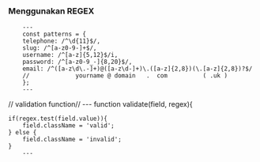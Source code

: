 ### Menggunakan REGEX 

        ---
        const patterns = {
        telephone: /^\d{11}$/,
        slug: /^[a-z0-9-]+$/,
        username: /^[a-z]{5,12}$/i,
        password: /^[a-z0-9_-]{8,20}$/,
        email: /^([a-z\d\.-]+)@([a-z\d-]+)\.([a-z]{2,8})(\.[a-z]{2,8})?$/
        //             yourname @ domain   .  com          ( .uk )
        };
        ---

// validation function//
        ---
        function validate(field, regex){

    if(regex.test(field.value)){
        field.className = 'valid';
    } else {
        field.className = 'invalid';
    }
        ---
